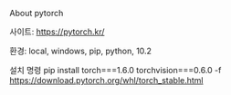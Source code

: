 About pytorch

사이트: https://pytorch.kr/

환경: local, windows, pip, python, 10.2

설치 명령
pip install torch===1.6.0 torchvision===0.6.0 -f https://download.pytorch.org/whl/torch_stable.html

